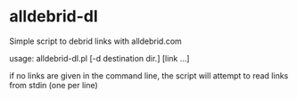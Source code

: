 # alldebrid-dl
Simple script to debrid links with alldebrid.com


usage: alldebrid-dl.pl [-d destination dir.] [link ...]


if no links are given in the command line, the script will attempt to read
links from stdin (one per line)
